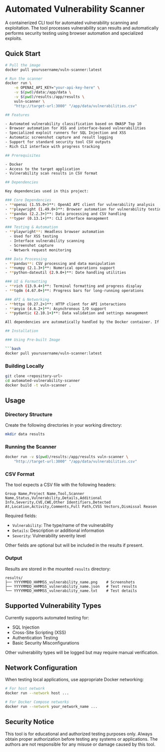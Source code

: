 # Automated Vulnerability Scanner

A containerized CLI tool for automated vulnerability scanning and exploitation. The tool processes vulnerability scan results and automatically performs security testing using browser automation and specialized exploits.

## Quick Start

````bash
# Pull the image
docker pull yourusername/vuln-scanner:latest

# Run the scanner
docker run \
    -e OPENAI_API_KEY="your-api-key-here" \
    -v $(pwd)/data:/app/data \
    -v $(pwd)/results:/app/results \
    vuln-scanner \
    "http://target-url:3000" "/app/data/vulnerabilities.csv"

## Features

- Automated vulnerability classification based on OWASP Top 10
- Browser automation for XSS and interface-based vulnerabilities
- Specialized exploit runners for SQL Injection and XSS
- Automatic screenshot capture and result logging
- Support for standard security tool CSV outputs
- Rich CLI interface with progress tracking

## Prerequisites

- Docker
- Access to the target application
- Vulnerability scan results in CSV format

## Dependencies

Key dependencies used in this project:

### Core Dependencies
- **openai (1.55.0+)**: OpenAI API client for vulnerability analysis
- **playwright (1.49.0+)**: Browser automation for vulnerability testing
- **pandas (2.2.3+)**: Data processing and CSV handling
- **typer (0.13.1+)**: CLI interface management

### Testing & Automation
- **playwright**: Headless browser automation
  - Used for XSS testing
  - Interface vulnerability scanning
  - Screenshot capture
  - Network request monitoring

### Data Processing
- **pandas**: CSV processing and data manipulation
- **numpy (2.1.3+)**: Numerical operations support
- **python-dateutil (2.9.0+)**: Date handling utilities

### UI & Formatting
- **rich (13.9.4+)**: Terminal formatting and progress display
- **tqdm (4.67.0+)**: Progress bars for long-running operations

### API & Networking
- **httpx (0.27.2+)**: HTTP client for API interactions
- **anyio (4.6.2+)**: Asynchronous I/O support
- **pydantic (2.10.1+)**: Data validation and settings management

All dependencies are automatically handled by the Docker container. If running locally, install via:

## Installation

### Using Pre-built Image

```bash
docker pull yourusername/vuln-scanner:latest
````

### Building Locally

```bash
git clone <repository-url>
cd automated-vulnerability-scanner
docker build -t vuln-scanner .
```

## Usage

### Directory Structure

Create the following directories in your working directory:

```bash
mkdir data results
```

### Running the Scanner

```bash
docker run -v $(pwd)/results:/app/results vuln-scanner \
    "http://target-url:3000" "/app/data/vulnerabilities.csv"
```

### CSV Format

The tool expects a CSV file with the following headers:

```
Group Name,Project Name,Tool,Scanner Name,Status,Vulnerability,Details,Additional Info,Severity,CVE,CWE,Other Identifiers,Detected At,Location,Activity,Comments,Full Path,CVSS Vectors,Dismissal Reason
```

Required fields:

- `Vulnerability`: The type/name of the vulnerability
- `Details`: Description or additional information
- `Severity`: Vulnerability severity level

Other fields are optional but will be included in the results if present.

### Output

Results are stored in the mounted `results` directory:

```
results/
├── YYYYMMDD_HHMMSS_vulnerability_name.png    # Screenshots
├── YYYYMMDD_HHMMSS_vulnerability_name.json   # Test results
└── YYYYMMDD_HHMMSS_vulnerability_name.txt    # Test details
```

## Supported Vulnerability Types

Currently supports automated testing for:

- SQL Injection
- Cross-Site Scripting (XSS)
- Authentication Testing
- Basic Security Misconfigurations

Other vulnerability types will be logged but may require manual verification.

## Network Configuration

When testing local applications, use appropriate Docker networking:

```bash
# For host network
docker run --network host ...

# For Docker Compose networks
docker run --network your_network_name ...
```

## Security Notice

This tool is for educational and authorized testing purposes only. Always obtain proper authorization before testing any systems or applications. The authors are not responsible for any misuse or damage caused by this tool.
